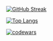 [![GitHub Streak](https://github-readme-streak-stats.herokuapp.com/?user=microzavrik)](https://git.io/streak-stats)


[![Top Langs](https://github-readme-stats.vercel.app/api/top-langs/?username=microzavrik&layout=compact)](https://github.com/microzavrik/github-readme-stats)

[![codewars](https://www.codewars.com/users/kakhovkanextgenhacker/badges/large)](https://www.codewars.com/users/kakhovkanextgenhacker)   
